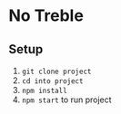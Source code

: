 # No Treble

## Setup

1. `git clone project`
2. `cd into project`
3. `npm install`
4. `npm start` to run project